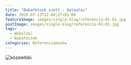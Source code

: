 ```yaml
---
title: "Babafészek szett - dalmatás"
date: 2020-07-13T12:49:27+01:00
featureImage: images/single-blog/referencia-01-01.jpg
postImage: images/single-blog/referencia-01-01.jpg
tags:
  - Weboldal
  - Babafészek
categories: Referenciamunka
---
```


![közelelbbi](images/single-blog/referencia-01-02.jpg "Közelebbi kép")
